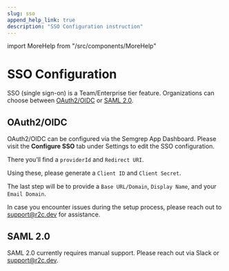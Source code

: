 ```yaml
---
slug: sso
append_help_link: true
description: "SSO Configuration instruction"
---
```


import MoreHelp from "/src/components/MoreHelp"

# SSO Configuration

SSO (single sign-on) is a Team/Enterprise tier feature. Organizations can choose between [OAuth2/OIDC](#oauth2oidc) or [SAML 2.0](#saml-20).

## OAuth2/OIDC

OAuth2/OIDC can be configured via the Semgrep App Dashboard. Please visit the <b>Configure SSO</b> tab under Settings to edit the SSO configuration.

There you’ll find a `providerId` and `Redirect URI`.

Using these, please generate a `Client ID` and `Client Secret`.

The last step will be to provide a `Base URL/Domain`, `Display Name`, and your `Email Domain`.

In case you encounter issues during the setup process, please reach out to [support@r2c.dev](mailto:support@r2c.dev) for assistance.

## SAML 2.0

SAML 2.0 currently requires manual support. Please reach out via Slack or [support@r2c.dev](mailto:support@r2c.dev).

<MoreHelp />